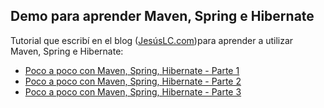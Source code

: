 ## Demo para aprender Maven, Spring e Hibernate
Tutorial que escribí en el blog ([JesúsLC.com](http://jesuslc.com))para aprender a utilizar Maven, Spring e Hibernate:
- [Poco a poco con Maven, Spring, Hibernate - Parte 1](http://jesuslc.com/2013/03/19/poco-a-poco-con-maven-spring-hibernate/)
- [Poco a poco con Maven, Spring, Hibernate - Parte 2](http://jesuslc.com/2013/03/25/poco-a-poco-con-maven-spring-hibernate-parte-2/)
- [Poco a poco con Maven, Spring, Hibernate - Parte 3](http://jesuslc.com/2013/04/02/poco-a-poco-con-maven-spring-hibernate-parte-3/)